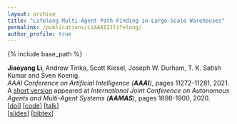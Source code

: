 ```yaml
---
layout: archive
title: "Lifelong Multi-Agent Path Finding in Large-Scale Warehouses"
permalink: /publications/LiAAAI21lifelong/
author_profile: true
---
```


{% include base_path %}
                                 
**Jiaoyang Li**, Andrew Tinka, Scott Kiesel, Joseph W. Durham, T. K. Satish Kumar and Sven Koenig.           
<i>AAAI Conference on Artificial Intelligence (**AAAI**)</i>, pages 11272-11281, 2021.        
A [short version](http://ifaamas.org/Proceedings/aamas2020/pdfs/p1898.pdf "Download pdf") appeared at <i>International Joint Conference on Autonomous Agents and Multi-Agent Systems (**AAMAS**)</i>, pages 1898-1900, 2020.            
[[doi](https://ojs.aaai.org/index.php/AAAI/article/view/17344)] 
[[code](https://github.com/Jiaoyang-Li/RHCR)] 
[[talk](https://underline.io/lecture/356-lifelong-multi-agent-path-finding-in-large-scale-warehouses)]  
[[slides](https://jiaoyang-li.github.io/files/slides/AAMAS20-lifelongMAPF.pdf "Download slides")] 
[<a href="javascript:void(0)" onclick="(function(target, id) { if ($('#' + id).css('display') == 'block') { $('#' + id).hide('fast'); $(target).text('bibtex') } else { $('#' + id).show('fast'); $(target).text('bibtex▲') } })(this, 'bibtex-LiAAAI21lifelong');">bibtex</a>]
<div id="bibtex-LiAAAI21lifelong" style="display:none">
<pre>@inproceedings{LiAAAI21lifelong,
  author    = {Jiaoyang Li and Andrew Tinka and Scott Kiesel and Joseph W. Durham and T. K. Satish Kumar and Sven Koenig},
  title     = {Lifelong Multi-Agent Path Finding in Large-Scale Warehouses},
  booktitle = {Proceedings of the AAAI Conference on Artificial Intelligence (AAAI)},
  pages     = {11272--11281},
  year      = {2021}
}
</pre></div>   
     
         
